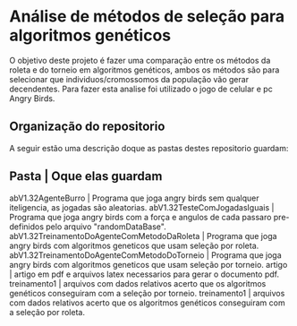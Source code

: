 Análise de métodos de seleção para algoritmos genéticos
=======================================================
O objetivo deste projeto é fazer uma comparação entre os métodos da roleta e do torneio em algoritmos genéticos, ambos os métodos são para selecionar que individuos/cromossomos da população vão gerar decendentes. Para fazer esta analise foi utilizado o jogo de celular e pc Angry Birds.


Organização do repositorio
--------------------------

A seguir estão uma descrição doque as pastas destes repositorio  guardam:

Pasta                                         | Oque elas guardam
----------------------------------------------------------------------------------------------------------------------------------------------------------------
abV1.32AgenteBurro                            | Programa que joga angry birds sem qualquer iteligencia, as jogadas são aleatorias.
abV1.32TesteComJogadasIguais                  | Programa que joga angry birds com a força e angulos de cada passaro pre-definidos pelo arquivo "randomDataBase".
abV1.32TreinamentoDoAgenteComMetodoDaRoleta   | Programa que joga angry birds com algoritmos geneticos que usam seleção por roleta.
abV1.32TreinamentoDoAgenteComMetodoDoTorneio  | Programa que joga angry birds com algoritmos geneticos que usam seleção por torneio.
artigo                                        | artigo em pdf e arquivos latex necessarios para gerar o documento pdf.
treinamento1                                  | arquivos com dados relativos acerto que os algoritmos genéticos conseguiram com a seleção por torneio.
treinamento1                                  | arquivos com dados relativos acerto que os algoritmos genéticos conseguiram com a seleção por roleta.
